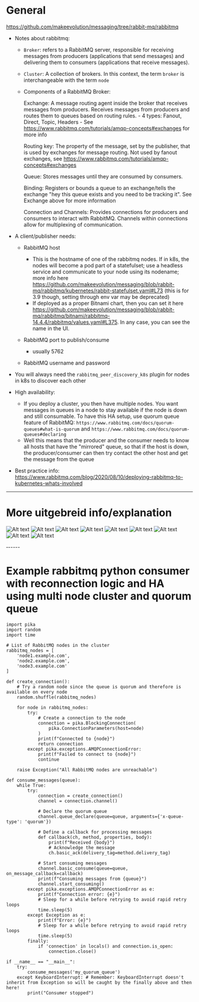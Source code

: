 # General

https://github.com/makeevolution/messaging/tree/rabbit-mq/rabbitmq

- Notes about rabbitmq:
  - `Broker`: refers to a RabbitMQ server, responsible for receiving messages from producers (applications that send messages) and delivering them to consumers (applications that receive messages).
  - `Cluster`: A collection of brokers. In this context, the term `broker` is interchangeable with the term `node`
  - Components of a RabbitMQ Broker:

    Exchange: A message routing agent inside the broker that receives messages from producers. Receives messages from producers and routes them to queues based on routing rules.
        - 4 types: Fanout, Direct, Topic, Headers
        - See https://www.rabbitmq.com/tutorials/amqp-concepts#exchanges for more info

    Routing key: The property of the message, set by the publisher, that is used by exchanges for message routing. Not used by fanout exchanges, see https://www.rabbitmq.com/tutorials/amqp-concepts#exchanges

    Queue: Stores messages until they are consumed by consumers.

    Binding: Registers or bounds a queue to an exchange/tells the exchange "hey this queue exists and you need to be tracking it". See Exchange above for more information

    Connection and Channels: Provides connections for producers and consumers to interact with RabbitMQ. Channels within connections allow for multiplexing of communication.

- A client/publisher needs:

    - RabbitMQ host
        - This is the hostname of one of the rabbitmq nodes. If in k8s, the nodes will become a pod part of a statefulset; use a headless service and communicate to your node using its nodename; more info here https://github.com/makeevolution/messaging/blob/rabbit-mq/rabbitmq/kubernetes/rabbit-statefulset.yaml#L73 (this is for 3.9 though, setting through env var may be deprecated)
        - If deployed as a proper Bitnami chart, then you can set it here https://github.com/makeevolution/messaging/blob/rabbit-mq/rabbitmq/bitnami/rabbitmq-14.4.4/rabbitmq/values.yaml#L375. In any case, you can see the name in the UI.

    - RabbitMQ port to publish/consume
        - usually 5762
    - RabbitMQ username and password

- You will always need the `rabbitmq_peer_discovery_k8s` plugin for nodes in k8s to discover each other

- High availability:
    - If you deploy a cluster, you then have multiple nodes. You want messages in queues in a node to stay available if the node is down and still consumable. To have this HA setup, use quorum queue feature of RabbitMQ:  `https://www.rabbitmq.com/docs/quorum-queues#what-is-quorum` and `https://www.rabbitmq.com/docs/quorum-queues#declaring`
    - Well this means that the producer and the consumer needs to know all hosts that have the "mirrored" queue, so that if the host is down, the producer/consumer can then try contact the other host and get the message from the queue

- Best practice info: https://www.rabbitmq.com/blog/2020/08/10/deploying-rabbitmq-to-kubernetes-whats-involved

------
# More uitgebreid info/explanation
![Alt text](pics/20240719_174939.jpg "Title")
![Alt text](pics/20240719_174946.jpg "Title")
![Alt text](pics/20240719_174955.jpg "Title")
![Alt text](pics/20240719_175003-2.jpg "Title")
![Alt text](pics/20240719_175009.jpg "Title")
![Alt text](pics/20240719_175015.jpg "Title")
![Alt text](pics/20240719_175021.jpg "Title")
![Alt text](pics/20240719_191524.jpg "Title")
![Alt text](pics/20240719_175032.jpg "Title")

‐-----
# Example rabbitmq python consumer with reconnection logic and HA using multi node cluster and quorum queue
```
import pika
import random
import time

# List of RabbitMQ nodes in the cluster
rabbitmq_nodes = [
    'node1.example.com',
    'node2.example.com',
    'node3.example.com'
]

def create_connection():
    # Try a random node since the queue is quorum and therefore is available on every node
    random.shuffle(rabbitmq_nodes)

    for node in rabbitmq_nodes:
        try:
            # Create a connection to the node
            connection = pika.BlockingConnection(
                pika.ConnectionParameters(host=node)
            )
            print(f"Connected to {node}")
            return connection
        except pika.exceptions.AMQPConnectionError:
            print(f"Failed to connect to {node}")
            continue

    raise Exception("All RabbitMQ nodes are unreachable")

def consume_messages(queue):
    while True:
        try:
            connection = create_connection()
            channel = connection.channel()

            # Declare the quorum queue
            channel.queue_declare(queue=queue, arguments={'x-queue-type': 'quorum'})

            # Define a callback for processing messages
            def callback(ch, method, properties, body):
                print(f"Received {body}")
                # Acknowledge the message
                ch.basic_ack(delivery_tag=method.delivery_tag)

            # Start consuming messages
            channel.basic_consume(queue=queue, on_message_callback=callback)
            print(f"Consuming messages from {queue}")
            channel.start_consuming()
        except pika.exceptions.AMQPConnectionError as e:
            print(f"Connection error: {e}")
            # Sleep for a while before retrying to avoid rapid retry loops
            time.sleep(5)
        except Exception as e:
            print(f"Error: {e}")
            # Sleep for a while before retrying to avoid rapid retry loops
            time.sleep(5)
        finally:
            if 'connection' in locals() and connection.is_open:
                connection.close()

if __name__ == "__main__":
    try:
        consume_messages('my_quorum_queue')
    except KeyboardInterrupt: # Remember: KeyboardInterrupt doesn't inherit from Exception so will be caught by the finally above and then here!
        print("Consumer stopped")
